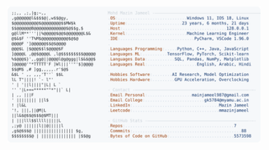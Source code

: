 <picture>
  <source srcset="https://raw.githubusercontent.com/mmazinjameel/mmazinjameel/main/dark_mode.svg?v=1748283230" media="(prefers-color-scheme: dark)">
  <img src="https://raw.githubusercontent.com/mmazinjameel/mmazinjameel/main/light_mode.svg?v=1748283230">
</picture>
